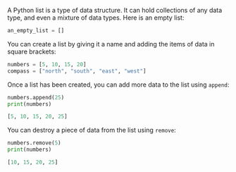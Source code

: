 A Python list is a type of data structure. It can hold collections of any data type, and even a mixture of data types. Here is an empty list:

```python
an_empty_list = []
```

You can create a list by giving it a name and adding the items of data in square brackets:

```python
numbers = [5, 10, 15, 20]
compass = ["north", "south", "east", "west"]
```

Once a list has been created, you can add more data to the list using `append`:

```python
numbers.append(25)
print(numbers)

[5, 10, 15, 20, 25]
```

You can destroy a piece of data from the list using `remove`:

```python
numbers.remove(5)
print(numbers)

[10, 15, 20, 25]
```

